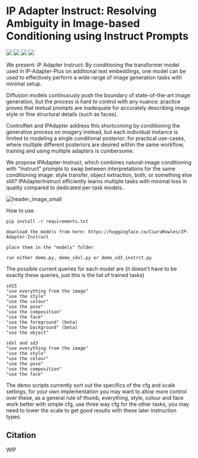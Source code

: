 # IP Adapter Instruct: Resolving Ambiguity in Image-based Conditioning using Instruct Prompts

<a href='https://unity-research.github.io/IP-Adapter-Instruct.github.io/'><img src='https://img.shields.io/badge/Project-Page-green'></a> 
<a href=''><img src='https://img.shields.io/badge/Technique-Report-red'></a> 
<a href='https://huggingface.co/CiaraRowles/IP-Adapter-Instruct'><img src='https://img.shields.io/badge/%F0%9F%A4%97%20Hugging%20Face-Model-blue'></a>
<a href='[https://huggingface.co/CiaraRowles/IP-Adapter-Instruct](https://huggingface.co/spaces/CiaraRowles/IP-Test?logs=build)'><img src='https://img.shields.io/badge/%F0%9F%A4%97%20Hugging%20Face-Demo-Yellow'></a>



We present: IP Adapter Instruct: By conditioning the transformer model used in IP-Adapter-Plus on additional text embeddings, one model can be used to effectively perform a wide range of image generation tasks with minimal setup.

Diffusion models continuously push the boundary of state-of-the-art image generation, but the process is hard to control with any nuance: practice proves that textual prompts are inadequate for accurately describing image style or fine structural details (such as faces).

ControlNet and IPAdapter address this shortcoming by conditioning the generative process on imagery instead, but each individual instance is limited to modeling a single conditional posterior: for practical use-cases, where multiple different posteriors are desired within the same workflow, training and using multiple adapters is cumbersome.

We propose IPAdapter-Instruct, which combines natural-image conditioning with "Instruct" prompts to swap between interpretations for the same conditioning image: style transfer, object extraction, both, or something else still? IPAdapterInstruct efficiently learns multiple tasks with minimal loss in quality compared to dedicated per-task models..





![header_image_small](https://github.com/user-attachments/assets/f37e5d54-8c2a-4278-a59b-66546f97e590)



How to use

```
pip install -r requirements.txt

download the models from here: https://huggingface.co/CiaraRowles/IP-Adapter-Instruct

place them in the "models" folder

run either demo.py, demo_sdxl.py or demo_sd3_instrct.py 

```

The possible current queries for each model are (it doesn't have to be exactly these queries, just this is the list of trained tasks)

```
sd15
"use everything from the image"
"use the style"
"use the colour"
"use the pose"
"use the composition"
"use the face"
"use the foreground" (beta)
"use the background" (beta)
"use the object"
```

```
sdxl and sd3
"use everything from the image"
"use the style"
"use the colour"
"use the pose"
"use the composition"
"use the face"
```

The demo scripts currently sort out the specifics of the cfg and scale settings, for your own implementation you may want to allow more control over these, as a general rule of thumb, everything, style, colour and face work better with simple cfg, use three way cfg for the other tasks, you may need to lower the scale to get good results with these later instruction types.

## Citation

WIP

